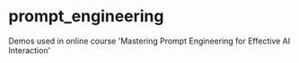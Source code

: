 # prompt_engineering
Demos used in online course 'Mastering Prompt Engineering for Effective AI Interaction'
